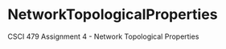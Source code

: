 NetworkTopologicalProperties
============================

CSCI 479 Assignment 4 - Network Topological Properties

